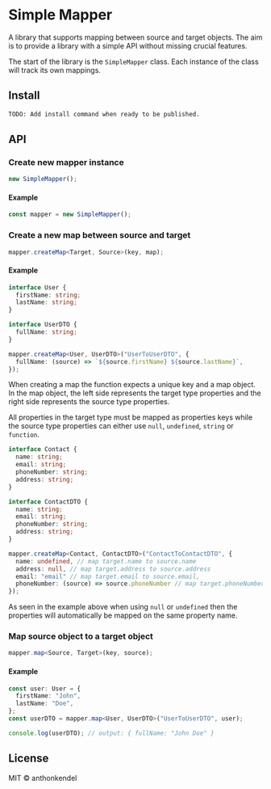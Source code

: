 # Simple Mapper

A library that supports mapping between source and target objects. The aim is to provide a library with a simple API without missing crucial features.

The start of the library is the `SimpleMapper` class. Each instance of the class will track its own mappings.

## Install

```bash
TODO: Add install command when ready to be published.
```

## API

### Create new mapper instance

```typescript
new SimpleMapper();
```

#### Example

```typescript
const mapper = new SimpleMapper();
```

### Create a new map between source and target

```typescript
mapper.createMap<Target, Source>(key, map);
```

#### Example

```typescript
interface User {
  firstName: string;
  lastName: string;
}

interface UserDTO {
  fullName: string;
}

mapper.createMap<User, UserDTO>("UserToUserDTO", {
  fullName: (source) => `${source.firstName} ${source.lastName}`,
});
```

When creating a map the function expects a unique key and a map object. In the map object, the left side represents the target type properties and the right side represents the source type properties.

All properties in the target type must be mapped as properties keys while the source type properties can either use `null`, `undefined`, `string` or `function`.

```typescript
interface Contact {
  name: string;
  email: string;
  phoneNumber: string;
  address: string;
}

interface ContactDTO {
  name: string;
  email: string;
  phoneNumber: string;
  address: string;
}

mapper.createMap<Contact, ContactDTO>("ContactToContactDTO", {
  name: undefined, // map target.name to source.name
  address: null, // map target.address to source.address
  email: "email" // map target.email to source.email,
  phoneNumber: (source) => source.phoneNumber // map target.phoneNumber to source.phoneNumber,
});
```

As seen in the example above when using `null` or `undefined` then the properties will automatically be mapped on the same property name.

### Map source object to a target object

```typescript
mapper.map<Source, Target>(key, source);
```

#### Example

```typescript
const user: User = {
  firstName: "John",
  lastName: "Doe",
};
const userDTO = mapper.map<User, UserDTO>("UserToUserDTO", user);

console.log(userDTO); // output: { fullName: "John Doe" }
```

## License

MIT © anthonkendel
